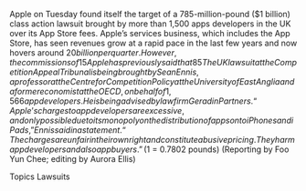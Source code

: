 Apple on Tuesday found itself the target of a 785-million-pound ($1 billion) class action lawsuit brought by more than 1,500 apps developers in the UK over its App Store fees.
Apple’s services business, which includes the App Store, has seen revenues grow at a rapid pace in the last few years and now hovers around $20 billion per quarter.
However, the commissions of 15% to 30% that the company charges some app makers for use of an in-app payment system has been criticized by apps developers and targeted by antitrust regulators in several countries.
Apple has previously said that 85% of developers on the App Store do not pay any commission and that it helps European developers to access markets and customers in 175 countries around the world through the App Store.
The UK lawsuit at the Competition Appeal Tribunal is being brought by Sean Ennis, a professor at the Centre for Competition Policy at the University of East Anglia and a former economist at the OECD, on behalf of 1,566 app developers.
He is being advised by law firm Geradin Partners.
“Apple’s charges to app developers are excessive, and only possible due to its monopoly on the distribution of apps onto iPhones and iPads,” Ennis said in a statement.
“The charges are unfair in their own right and constitute abusive pricing. They harm app developers and also app buyers.”
($1 = 0.7802 pounds)
(Reporting by Foo Yun Chee; editing by Aurora Ellis)

Topics
Lawsuits
